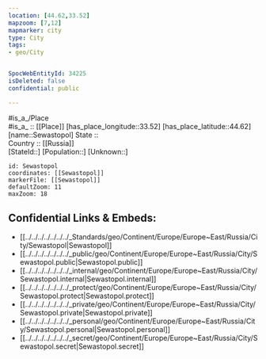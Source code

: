 ```yaml
---
location: [44.62,33.52] 
mapzoom: [7,12] 
mapmarker: city 
type: City
tags:
- geo/City


SpocWebEntityId: 34225
isDeleted: false
confidential: public

---
```

#is_a_/Place  
#is_a_ :: [[Place]] 
[has_place_longitude::33.52] 
[has_place_latitude::44.62] 
[name::Sewastopol] 
State ::  
Country :: [[Russia]]  
[StateId::] 
[Population::] 
[Unknown::] 


```leaflet
id: Sewastopol
coordinates: [[Sewastopol]] 
markerFile: [[Sewastopol]] 
defaultZoom: 11 
maxZoom: 18
```


## Confidential Links & Embeds: 
- [[../../../../../../../_Standards/geo/Continent/Europe/Europe~East/Russia/City/Sewastopol|Sewastopol]] 
- [[../../../../../../../_public/geo/Continent/Europe/Europe~East/Russia/City/Sewastopol.public|Sewastopol.public]] 
- [[../../../../../../../_internal/geo/Continent/Europe/Europe~East/Russia/City/Sewastopol.internal|Sewastopol.internal]] 
- [[../../../../../../../_protect/geo/Continent/Europe/Europe~East/Russia/City/Sewastopol.protect|Sewastopol.protect]] 
- [[../../../../../../../_private/geo/Continent/Europe/Europe~East/Russia/City/Sewastopol.private|Sewastopol.private]] 
- [[../../../../../../../_personal/geo/Continent/Europe/Europe~East/Russia/City/Sewastopol.personal|Sewastopol.personal]] 
- [[../../../../../../../_secret/geo/Continent/Europe/Europe~East/Russia/City/Sewastopol.secret|Sewastopol.secret]] 
